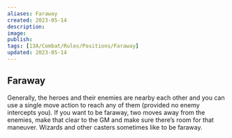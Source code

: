 ```yaml
---
aliases: Faraway
created: 2023-05-14
description: 
image: 
publish: 
tags: [13A/Combat/Rules/Positions/Faraway]
updated: 2023-05-14
---
```


## Faraway

Generally, the heroes and their enemies are nearby each other and you can use a single move action to reach any of them (provided no enemy intercepts you). If you want to be faraway, two moves away from the enemies, make that clear to the GM and make sure there’s room for that maneuver. Wizards and other casters sometimes like to be faraway.